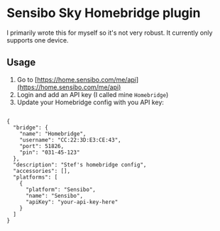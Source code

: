 # Sensibo Sky Homebridge plugin

I primarily wrote this for myself so it's not very robust. It currently only supports one device.

## Usage

1. Go to [https://home.sensibo.com/me/api](https://home.sensibo.com/me/api)
2. Login and add an API key (I called mine `Homebridge`)
3. Update your Homebridge config with you API key:

```

{
  "bridge": {
    "name": "Homebridge",
    "username": "CC:22:3D:E3:CE:43",
    "port": 51826,
    "pin": "031-45-123"
  },
  "description": "Stef's homebridge config",
  "accessories": [],
  "platforms": [
    {
      "platform": "Sensibo",
      "name": "Sensibo",
      "apiKey": "your-api-key-here"
    }
  ]
}

```
